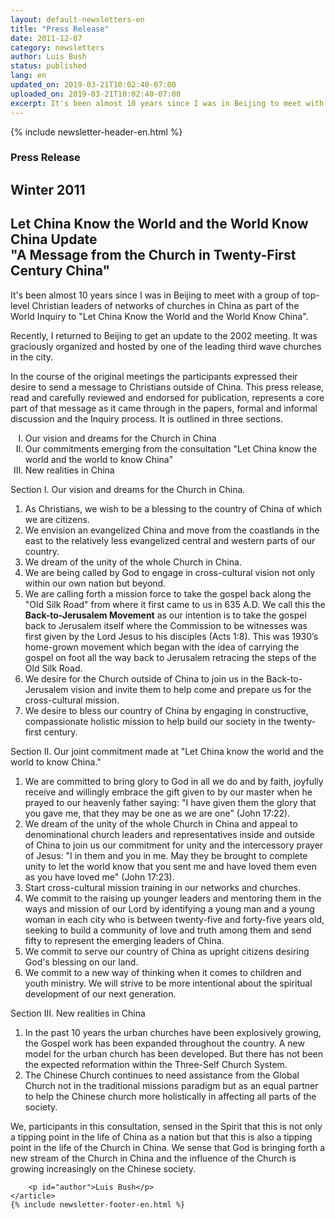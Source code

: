 ```yaml
---
layout: default-newsletters-en
title: "Press Release"
date: 2011-12-07
category: newsletters
author: Luis Bush
status: published
lang: en
updated_on: 2019-03-21T10:02:40-07:00
uploaded_on: 2019-03-21T10:02:40-07:00
excerpt: It's been almost 10 years since I was in Beijing to meet with a group of top-level Christian leaders of networks of churches in China as part of the World Inquiry to "Let China Know the World and the World Know China". Recently, I returned to Beijing to get an update to the 2002 meeting. It was graciously organized and hosted by one of the leading third wave churches in the city. In the course of the original meetings the participants expressed their desire to send a message to Christians outside of China. This press release, read and carefully reviewed and endorsed for publication, represents a core part of that message as it came through in the papers, formal and informal discussion and the Inquiry process. It is outlined in three sections.
---
```

<article class="document-container" data-publication-date="{{page.date}}" data-uploaded-on="{{page.uploaded_on}}" data-updated-on="{{page.updated_on}}" data-category="{{page.category}}">
<div id="newsletter">
{% include newsletter-header-en.html %}
	<article>
	    <h1>Press Release</h1>
		<h2 id="article-date"><time datetime="2011-12-15">Winter 2011</time></h2>
		<h2 id="subheading">Let China Know the World and the World Know China Update<br>"A Message from the Church in Twenty-First Century China"</h2>
		<p id="first-paragraph">It's been almost 10 years since I was in Beijing to meet with a group of top-level Christian leaders of networks of churches in China as part of the World Inquiry to "Let China Know the World and the World Know China".</p>
		<p>Recently, I returned to Beijing to get an update to the 2002 meeting. It was graciously organized and hosted by one of the leading third wave churches in the city.</p>
		<p>In the course of the original meetings the participants expressed their desire to send a message to Christians outside of China. This press release, read and carefully reviewed and endorsed for publication, represents a core part of that message as it came through in the papers, formal and informal discussion and the Inquiry process. It is outlined in three sections.</p>
		<ol type="I">
			<li> Our vision and dreams for the Church in China</li>
			<li>Our commitments emerging from the consultation "Let China know the world and  the world to know China"</li>
			<li>New realities in China</li>
		</ol>
		<p>Section I. Our vision and dreams for the Church in China.</p>
		<ol>
			<li>As Christians, we wish to be a blessing to the country of China of which we are citizens.</li>
			<li>We envision an evangelized China and move from the coastlands in the east to the relatively less evangelized central and western parts of our country.</li>
			<li>We dream of the unity of the whole Church in China.</li>
			<li>We are being called by God to engage in cross-cultural vision not only within our own nation but beyond.</li>
			<li>We are calling forth a mission force to take the gospel back along the "Old Silk Road" from where it first came to us in 635 A.D. We call this the <strong>Back-to-Jerusalem Movement</strong> as our intention is to take the gospel back to Jerusalem itself where the Commission to be witnesses was first given by the Lord Jesus to his disciples (Acts 1:8). This was 1930’s home-grown movement which began with the idea of carrying the gospel on foot all the way back to Jerusalem retracing the steps of the Old Silk Road.</li>
			<li>We desire for the Church outside of China to join us in the Back-to-Jerusalem vision and invite them to help come and prepare us for the cross-cultural mission.</li>
			<li>We desire to bless our country of China by engaging in constructive, compassionate holistic mission to help build our society in the twenty-first century.</li>
		</ol>
		<p>Section II. Our joint commitment made at "Let China know the world and the world to know China."</p>
		<ol>
			<li>We are committed to bring glory to God in all we do and by faith, joyfully receive and willingly embrace the gift given to by our master when he prayed to our heavenly father saying: "I have given them the glory that you gave me, that they may be one as we are one" (John 17:22).</li>
			<li>We dream of the unity of the whole Church in China and appeal to denominational church leaders and representatives inside and outside of China to join us our commitment for unity and the intercessory prayer of Jesus: "I in them and you in me. May they be brought to complete unity to let the world know that you sent me and have loved them even as you have loved me" (John 17:23).</li>
			<li>Start cross-cultural mission training in our networks and churches.</li>
			<li>We commit to the raising up younger leaders and mentoring them in the ways and mission of our Lord by identifying a young man and a young woman in each city who is between twenty-five and forty-five years old, seeking to build a community of love and truth among them and send fifty to represent the emerging leaders of China.</li>
			<li>We commit to serve our country of China as upright citizens desiring God's blessing on our land.</li>
			<li>We commit to a new way of thinking when it comes to children and youth ministry. We will strive to be more intentional about the spiritual development of our next generation.</li>
		</ol>			
		<p>Section III. New realities in China</p>
		<ol>
			<li>In the past 10 years the urban churches have been explosively growing,  the Gospel work has been expanded throughout the country. A new model for the urban church has been developed. But there has not been the expected reformation within the Three-Self Church System.</li>
			<li>The Chinese Church continues to need assistance from the Global Church not in the traditional missions paradigm but as an equal partner to help the Chinese church more holistically in affecting all parts of the society.</li>
		</ol>
		<p>We, participants in this consultation, sensed in the Spirit that this is not only a tipping point in the life of China as a nation but that this is also a tipping point in the life of the Church in China. We sense that God is bringing forth a new stream of the Church in China and the influence of the Church is growing increasingly on the Chinese society.</p>

		<p id="author">Luis Bush</p>
	</article>
	{% include newsletter-footer-en.html %}
</div>
</article>
